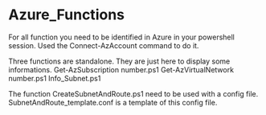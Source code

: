 # Azure_Functions

For all function you need to be identified in Azure in your powershell session.
Used the Connect-AzAccount command to do it.

Three functions are standalone. They are just here to display some informations.
Get-AzSubscription number.ps1
Get-AzVirtualNetwork number.ps1 
Info_Subnet.ps1 

The function CreateSubnetAndRoute.ps1 need to be used with a config file. 
SubnetAndRoute_template.conf  is a template of this config file.
